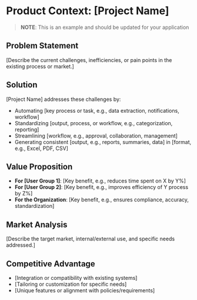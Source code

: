 # Product Context: [Project Name]

> **NOTE**: This is an example and should be updated for your application

## Problem Statement

[Describe the current challenges, inefficiencies, or pain points in the existing process or market.]

## Solution

[Project Name] addresses these challenges by:

- Automating [key process or task, e.g., data extraction, notifications, workflow]
- Standardizing [output, process, or workflow, e.g., categorization, reporting]
- Streamlining [workflow, e.g., approval, collaboration, management]
- Generating consistent [output, e.g., reports, summaries, data] in [format, e.g., Excel, PDF, CSV]

## Value Proposition

- **For [User Group 1]**: [Key benefit, e.g., reduces time spent on X by Y%]
- **For [User Group 2]**: [Key benefit, e.g., improves efficiency of Y process by Z%]
- **For the Organization**: [Key benefit, e.g., ensures compliance, accuracy, standardization]

## Market Analysis

[Describe the target market, internal/external use, and specific needs addressed.]

## Competitive Advantage

- [Integration or compatibility with existing systems]
- [Tailoring or customization for specific needs]
- [Unique features or alignment with policies/requirements]

